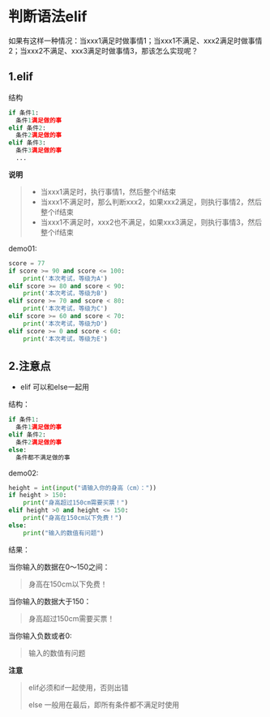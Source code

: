 # 判断语法elif

如果有这样一种情况：当xxx1满足时做事情1；当xxx1不满足、xxx2满足时做事情2；当xxx2不满足、xxx3满足时做事情3，那该怎么实现呢？

## 1.elif

结构

```python
if 条件1:
  条件1满足做的事
elif 条件2:
  条件2满足做的事
elif 条件3:
  条件3满足做的事
  ...
```

**说明**

> - 当xxx1满足时，执行事情1，然后整个if结束
> - 当xxx1不满足时，那么判断xxx2，如果xxx2满足，则执行事情2，然后整个if结束
> - 当xxx1不满足时，xxx2也不满足，如果xxx3满足，则执行事情3，然后整个if结束

demo01:

```python
score = 77
if score >= 90 and score <= 100:
    print('本次考试，等级为A')
elif score >= 80 and score < 90:
    print('本次考试，等级为B')
elif score >= 70 and score < 80:
    print('本次考试，等级为C')
elif score >= 60 and score < 70:
    print('本次考试，等级为D')
elif score >= 0 and score < 60:
    print('本次考试，等级为E')
```

## 2.注意点

* elif 可以和else一起用

结构：

```python
if 条件1:
  条件1满足做的事
elif 条件2:
  条件2满足做的事
else:
  条件都不满足做的事
```

demo02:

```python
height = int(input("请输入你的身高（cm）："))
if height > 150:
    print("身高超过150cm需要买票！")
elif height >0 and height <= 150:
    print("身高在150cm以下免费！")
else:
    print("输入的数值有问题")
```

结果：

当你输入的数据在0～150之间：

> 身高在150cm以下免费！

当你输入的数据大于150：

> 身高超过150cm需要买票！

当你输入负数或者0:

> 输入的数值有问题

**注意**

> elif必须和if一起使用，否则出错
>
> else 一般用在最后，即所有条件都不满足时使用